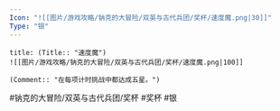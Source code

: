 ```yaml
---
Icon: "![[图片/游戏攻略/钠克的大冒险/双英与古代兵团/奖杯/速度魔.png|30]]"
Type: "银"
---
```

```ad-common-silver-trophy
title: (Title:: "速度魔")
![[图片/游戏攻略/钠克的大冒险/双英与古代兵团/奖杯/速度魔.png|100]]

(Comment:: "在每项计时挑战中都达成五星。")
```

#钠克的大冒险/双英与古代兵团/奖杯 #奖杯 #银
